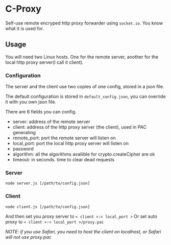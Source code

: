 # C-Proxy
Self-use remote encryped http proxy forwarder using `socket.io`. You know what 
it is used for.

## Usage
You will need two Linux hosts. One for the remote server, another for the 
local http proxy server(I call it client).

### Configuration
The server and the client use two copies of one config, stored in a json file.

The default configuration is stored in `default_config.json`, you can override it
with you own json file.

There are 6 fields you can config.

 * server: address of the remote server
 * client: address of the http proxy server (the client), used in PAC generating
 * remote_port: port the remote server will listen on
 * local_port: port the local http proxy server will listen on
 * password
 * algorithm: all the algorithms availible for crypto.createCipher are ok
 * timeout: in seconds. time to clear dead requests

### Server
```
node server.js [/path/to/config.json]
```

### Client
```
node client.js [/path/to/config.json]
```

And then set you proxy server to `< client >:< local_port >`
Or set auto proxy to `< client >:< local_port >/proxy.pac`

_NOTE: if you use Safari, you need to host the client on localhost, or Safari
will not use proxy.pac_
